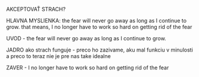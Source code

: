AKCEPTOVAŤ STRACH?

HLAVNA MYSLIENKA: the fear will never go away as long as I continue to grow. that means, I no longer have to work so hard on getting rid of the fear

UVOD - the fear will never go away as long as I continue to grow.

JADRO
ako strach funguje - preco ho zazivame, aku mal funkciu v minulosti a preco to teraz nie je pre nas take idealne

ZAVER - I no longer have to work so hard on getting rid of the fear